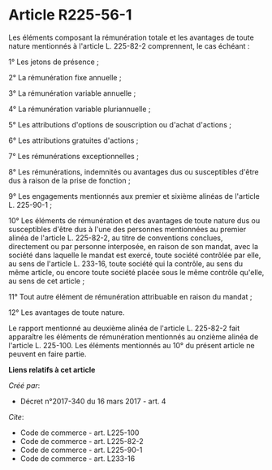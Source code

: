 # Article R225-56-1

Les éléments composant la rémunération totale et les avantages de toute nature mentionnés à l'article L. 225-82-2
comprennent, le cas échéant : 

1° Les jetons de présence ; 

2° La rémunération fixe annuelle ; 

3° La rémunération variable annuelle ; 

4° La rémunération variable pluriannuelle ; 

5° Les attributions d'options de souscription ou d'achat d'actions ; 

6° Les attributions gratuites d'actions ; 

7° Les rémunérations exceptionnelles ; 

8° Les rémunérations, indemnités ou avantages dus ou susceptibles d'être dus à raison de la prise de fonction ; 

9° Les engagements mentionnés aux premier et sixième alinéas de l'article L. 225-90-1 ; 

10° Les éléments de rémunération et des avantages de toute nature dus ou susceptibles d'être dus à l'une des personnes
mentionnées au premier alinéa de l'article L. 225-82-2, au titre de conventions conclues, directement ou par personne
interposée, en raison de son mandat, avec la société dans laquelle le mandat est exercé, toute société contrôlée par elle, au
sens de l'article L. 233-16, toute société qui la contrôle, au sens du même article, ou encore toute société placée sous le
même contrôle qu'elle, au sens de cet article ; 

11° Tout autre élément de rémunération attribuable en raison du mandat ; 

12° Les avantages de toute nature. 

Le rapport mentionné au deuxième alinéa de l'article L. 225-82-2 fait apparaître les éléments de rémunération mentionnés au
onzième alinéa de l'article L. 225-100. Les éléments mentionnés au 10° du présent article ne peuvent en faire partie.

**Liens relatifs à cet article**

_Créé par_:

  - Décret n°2017-340 du 16 mars 2017 - art. 4

_Cite_:

  - Code de commerce - art. L225-100
  - Code de commerce - art. L225-82-2
  - Code de commerce - art. L225-90-1
  - Code de commerce - art. L233-16
